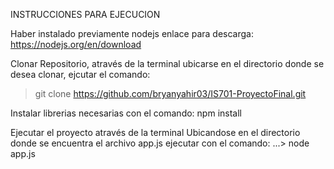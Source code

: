 INSTRUCCIONES PARA EJECUCION 

Haber instalado previamente nodejs 
  enlace para descarga: https://nodejs.org/en/download

Clonar Repositorio, através de la terminal
ubicarse en el directorio donde se 
desea clonar, ejcutar el comando: 
> git clone https://github.com/bryanyahir03/IS701-ProyectoFinal.git

Instalar librerias necesarias con el comando: npm install

Ejecutar el proyecto através de la terminal Ubicandose en el directorio donde se
encuentra el archivo app.js ejecutar con el comando:  ...> node app.js
